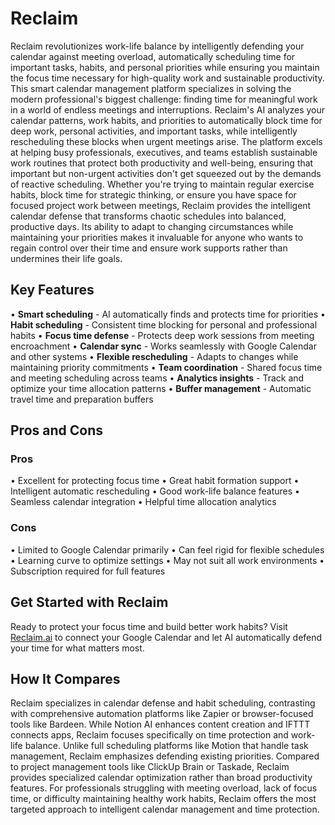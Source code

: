 # Reclaim

Reclaim revolutionizes work-life balance by intelligently defending your calendar against meeting overload, automatically scheduling time for important tasks, habits, and personal priorities while ensuring you maintain the focus time necessary for high-quality work and sustainable productivity. This smart calendar management platform specializes in solving the modern professional's biggest challenge: finding time for meaningful work in a world of endless meetings and interruptions. Reclaim's AI analyzes your calendar patterns, work habits, and priorities to automatically block time for deep work, personal activities, and important tasks, while intelligently rescheduling these blocks when urgent meetings arise. The platform excels at helping busy professionals, executives, and teams establish sustainable work routines that protect both productivity and well-being, ensuring that important but non-urgent activities don't get squeezed out by the demands of reactive scheduling. Whether you're trying to maintain regular exercise habits, block time for strategic thinking, or ensure you have space for focused project work between meetings, Reclaim provides the intelligent calendar defense that transforms chaotic schedules into balanced, productive days. Its ability to adapt to changing circumstances while maintaining your priorities makes it invaluable for anyone who wants to regain control over their time and ensure work supports rather than undermines their life goals.

## Key Features

• **Smart scheduling** - AI automatically finds and protects time for priorities
• **Habit scheduling** - Consistent time blocking for personal and professional habits
• **Focus time defense** - Protects deep work sessions from meeting encroachment
• **Calendar sync** - Works seamlessly with Google Calendar and other systems
• **Flexible rescheduling** - Adapts to changes while maintaining priority commitments
• **Team coordination** - Shared focus time and meeting scheduling across teams
• **Analytics insights** - Track and optimize your time allocation patterns
• **Buffer management** - Automatic travel time and preparation buffers

## Pros and Cons

### Pros
• Excellent for protecting focus time
• Great habit formation support
• Intelligent automatic rescheduling
• Good work-life balance features
• Seamless calendar integration
• Helpful time allocation analytics

### Cons
• Limited to Google Calendar primarily
• Can feel rigid for flexible schedules
• Learning curve to optimize settings
• May not suit all work environments
• Subscription required for full features

## Get Started with Reclaim

Ready to protect your focus time and build better work habits? Visit [Reclaim.ai](https://reclaim.ai) to connect your Google Calendar and let AI automatically defend your time for what matters most.

## How It Compares

Reclaim specializes in calendar defense and habit scheduling, contrasting with comprehensive automation platforms like Zapier or browser-focused tools like Bardeen. While Notion AI enhances content creation and IFTTT connects apps, Reclaim focuses specifically on time protection and work-life balance. Unlike full scheduling platforms like Motion that handle task management, Reclaim emphasizes defending existing priorities. Compared to project management tools like ClickUp Brain or Taskade, Reclaim provides specialized calendar optimization rather than broad productivity features. For professionals struggling with meeting overload, lack of focus time, or difficulty maintaining healthy work habits, Reclaim offers the most targeted approach to intelligent calendar management and time protection.